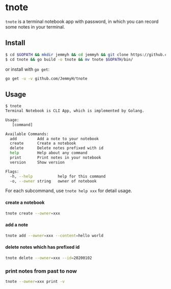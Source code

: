 # tnote
`tnote` is a terminal notebook app with password, in which you can record some notes in your terminal.

## Install
```bash
$ cd $GOPATH && mkdir jemmyh && cd jemmyh && git clone https://github.com/JemmyH/tnote.git
$ cd tnote && go build -o tnote && mv tnote $GOPATH/bin/
```

or install with `go get`:
```bash
go get -u -v github.com/JemmyH/tnote
```

## Usage
```bash
$ tnote
Terminal Notebook is CLI App, which is implemented by Golang.

Usage:
   [command]

Available Commands:
  add         Add a note to your notebook
  create      Create a notebook
  delete      Delete notes prefixed with id
  help        Help about any command
  print       Print notes in your notebook
  version     Show version

Flags:
  -h, --help           help for this command
  -o, --owner string   owner of notebook
```

For each subcommand, use `tnote help xxx` for detail usage.

#### create a notebook
```bash
tnote create --owner=xxx
```

#### add a note
```bash
tnote add --owner=xxx --content=hello world
```

#### delete notes which has prefixed id
```bash
tnote delete --owner=xxx --id=20200102
```

### print notes from past to now
```bash
tnote --owner=xxx print -v
```
